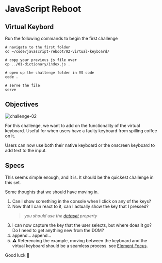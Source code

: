 # JavaScript Reboot

## Virtual Keybord

Run the following commands to begin the first challenge

```shell
# navigate to the first folder
cd ~/code/javascript-reboot/02-virtual-keyboard/

# copy your previous js file over
cp ../01-dictionary/index.js .

# open up the challenge folder in VS code
code .

# serve the file
serve
```

## Objectives

![challenge-02](https://github.com/user-attachments/assets/b948425a-1534-4208-8528-edfe0383ebaf)


For this challenge, we want to add on the functionality of the virtual keyboard. Useful for when users have a faulty keyboard from spilling coffee on it.

Users can now use both their native keyboard or the onscreen keyboard to add text to the input.

## Specs

This seems simple enough, and it is. It should be the quickest challenge in this set.

Some thoughts that we should have moving in.

1. Can I show something in the console when I click on any of the keys?
2. Now that I can react to it, can I actually show the key that I pressed?
   > _you should use the [dataset](https://developer.mozilla.org/en-US/docs/Web/API/HTMLElement/dataset) property_
3. I can now capture the key that the user selects, but where does it go? Do I need to get anything new from the DOM?
4. append... append...
5. ⚠️ Referencing the example, moving between the keyboard and the virtual keyboard should be a seamless process. see [Element Focus](https://developer.mozilla.org/en-US/docs/Web/API/HTMLElement/focus).

Good luck :rocket:
